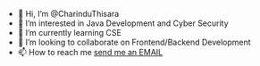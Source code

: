 - 👋 Hi, I’m @CharinduThisara
- 👀 I’m interested in Java Development and Cyber Security
- 🌱 I’m currently learning CSE
- 💞️ I’m looking to collaborate on Frontend/Backend Development
- 📫 How to reach me [send me an EMAIL](mailto:thisaraimc@gmail.com)

<!---
CharinduThisara/CharinduThisara is a ✨ special ✨ repository because its `README.md` (this file) appears on your GitHub profile.
You can click the Preview link to take a look at your changes.
--->
